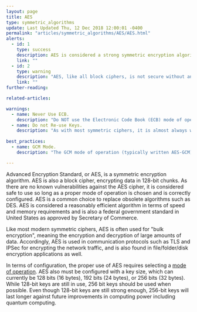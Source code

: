 ```yaml
---
layout: page
title: AES
type: symmetric_algorithms
update: Last Updated Thu, 12 Dec 2018 12:00:01 -0400
permalink: "articles/symmetric_algorithms/AES/AES.html"
alerts:
  - id: 1
    type: success
    description: AES is considered a strong symmetric encryption algorithm.
    link: ""
  - id: 2
    type: warning
    description: "AES, like all block ciphers, is not secure without an appropriate and correctly configured mode of operation."
    link: ""
further-reading:

related-articles:

warnings:
  - name: Never Use ECB.
    description: "Do NOT use the Electronic Code Book (ECB) mode of operation. This is only for testing!"
  - name: Do not Re-use Keys.
    description: "As with most symmetric ciphers, it is almost always wrong to re-use the same key for multiple encryption operations."
    
best_practices:
  - name: GCM Mode.
    description: "The GCM mode of operation (typically written AES-GCM) is almost always a very good choice. It both encrypts the data and protects it from modifications."

---
```

Advanced Encryption Standard, or AES, is a symmetric encryption algorithm. AES is also a block cipher, encrypting data in 128-bit chunks. As there are no known vulnerabilities against the AES cipher, it is considered safe to use so long as a proper mode of operation is chosen and is correctly configured. AES is a common choice to replace obsolete algorithms such as DES. AES is considered a reasonably efficient algorithm in terms of speed and memory requirements and is also a federal government standard in United States as approved by Secretary of Commerce.

Like most modern symmetric ciphers, AES is often used for "bulk encryption", meaning the encryption and decryption of large amounts of data. Accordingly, AES is used in communication protocols such as TLS and IPSec for encrypting the network traffic, and is also found in file/folder/disk encryption applications as well. 

In terms of configuration, the proper use of AES requires selecting a [mode of operation](/articles/concepts/block_cipher_modes.html). 
AES also must be configured with a key size, which can currently be 128 bits (16 bytes), 192 bits (24 bytes), or 256 bits (32 bytes). While 128-bit keys are still in use, 256 bit keys should be used when possible. Even though 128-bit keys are still strong enough, 256-bit keys will last longer against future improvements in computing power including quantum computing.
